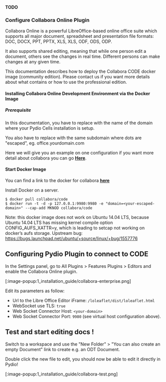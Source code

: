 **TODO**

### Configure Collabora Online Plugin

Collabora Online is a powerful LibreOffice-based online office suite which supports all major document, spreadsheet and presentation file formats:​ DOC, DOCX, PPT, PPTX, XLS, XLS, ODF, ODS, ODP.  

It also supports shared editing, meaning that while one person edit a document, others see the changes in real time. Different persons can make changes at any given time.

This documentation describes how to deploy the Collabora CODE docker image (community edition). Please contact us if you want more details about what contains or how to use the professional edition.

#### Installing Collabora Online Development Environment via the Docker Image

##### Prerequisite 

In this documentation, you have to replace <your-domain> with the name of the domain where your Pydio Cells installation is setup.

You also have to replace <your-escaped-domain> with the same subdomain where dots are "escaped", eg. office\.yourdomain\.com

Here we will give you an example on one configuration if you want more detail about collabora you can go **[Here](https://www.collaboraoffice.com/code/)**.

#### Start Docker Image
You can find a link to the docker for collabora **[here](https://hub.docker.com/r/collabora/code/)**

Install Docker on a server. 

    $ docker pull collabora/code
    $ docker run -t -d -p 127.0.0.1:9980:9980 -e "domain=<your-escaped-domain>" --cap-add MKNOD collabora/code

Note: this docker image does not work on Ubuntu 14.04 LTS, because Ubuntu 14.04 LTS has missing kernel compile option CONFIG_AUFS_XATTR=y, which is leading to setcap not working on docker’s aufs storage. Upstream bug: https://bugs.launchpad.net/ubuntu/+source/linux/+bug/1557776

## Configuring Pydio Plugin to connect to CODE

In the Settings panel, go to All Plugins > Features Plugins > Editors and enable the Collabora Online plugin. 

[:image-popup:1_installation_guide/collabora-enterprise.png]

Edit its parameters as follow: 

 - Url to the Libre Office Editor iFrame: `/loleaflet/dist/loleaflet.html`
 - WebSocket use TLS: `true`
 - Web Socket Connector Host: `<your-domain>`
 - Web Socket Connector Port: `9980` (see virtual host configuration above).
 
## Test and start editing docs ! 
 
Switch to a workspace and use the "New Folder" > "You can also create an empty Document" link to create e.g. an ODT Document.

Double click the new file to edit, you should now be able to edit it directly in Pydio!

[:image-popup:1_installation_guide/collabora-test.png]
